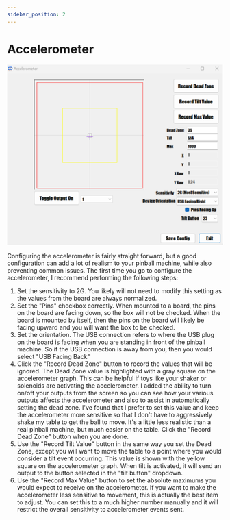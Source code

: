 ```yaml
---
sidebar_position: 2
---
```


# Accelerometer

![image](./img/accelerometer.png)

Configuring the accelerometer is fairly straight forward, but a good configuration can add a lot of realism to your pinball machine, while also preventing common issues. The first time you go to configure the accelerometer, I recommend performing the following steps:

1. Set the sensitivity to 2G. You likely will not need to modify this setting as the values from the board are always normalized.
2. Set the "Pins" checkbox correctly. When mounted to a board, the pins on the board are facing down, so the box will not be checked. When the board is mounted by itself, then the pins on the board will likely be facing upward and you will want the box to be checked. 
3. Set the orientation. The USB connection refers to where the USB plug on the board is facing when you are standing in front of the pinball machine. So if the USB connection is away from you, then you would select "USB Facing Back"
4. Click the "Record Dead Zone" button to record the values that will be ignored. The Dead Zone value is highlighted with a gray square on the accelerometer graph. This can be helpful if toys like your shaker or solenoids are activating the accelerometer. I added the ability to turn on/off your outputs from the screen so you can see how your various outputs affects the accelerometer and also to assist in automatically setting the dead zone. I've found that I prefer to set this value and keep the accelerometer more sensitive so that I don't have to aggressively shake my table to get the ball to move. It's a little less realistic than a real pinball machine, but much easier on the table. Click the "Record Dead Zone" button when you are done.
5. Use the "Record Tilt Value" button in the same way you set the Dead Zone, except you will want to move the table to a point where you would consider a tilt event occurring. This value is shown with the yellow square on the accelerometer graph. When tilt is activated, it will send an output to the button selected in the "tilt button" dropdown.
6. Use the "Record Max Value" button to set the absolute maximums you would expect to receive on the accelerometer. If you want to make the accelerometer less sensitive to movement, this is actually the best item to adjust. You can set this to a much higher number manually and it will restrict the overall sensitivity to accelerometer events sent.